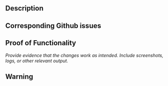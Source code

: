 ## Description

## Corresponding Github issues

## Proof of Functionality
*Provide evidence that the changes work as intended. Include screenshots, logs, or other relevant output.*

## Warning